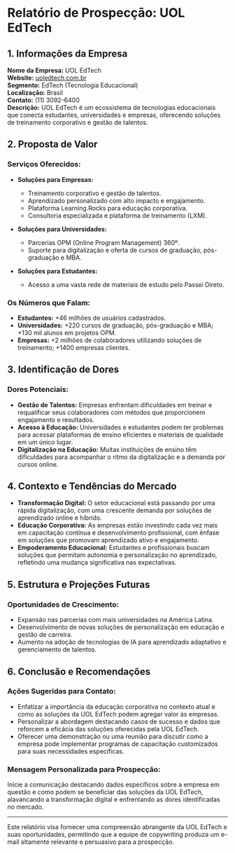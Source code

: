 # Relatório de Prospecção: UOL EdTech

## 1. Informações da Empresa

**Nome da Empresa:** UOL EdTech  
**Website:** [uoledtech.com.br](http://www.uoledtech.com.br)  
**Segmento:** EdTech (Tecnologia Educacional)  
**Localização:** Brasil  
**Contato:** (11) 3092-6400  
**Descrição:** UOL EdTech é um ecossistema de tecnologias educacionais que conecta estudantes, universidades e empresas, oferecendo soluções de treinamento corporativo e gestão de talentos. 

## 2. Proposta de Valor

### Serviços Oferecidos:
- **Soluções para Empresas:**
  - Treinamento corporativo e gestão de talentos.
  - Aprendizado personalizado com alto impacto e engajamento.
  - Plataforma Learning.Rocks para educação corporativa.
  - Consultoria especializada e plataforma de treinamento (LXM).

- **Soluções para Universidades:**
  - Parcerias OPM (Online Program Management) 360º.
  - Suporte para digitalização e oferta de cursos de graduação, pós-graduação e MBA.

- **Soluções para Estudantes:**
  - Acesso a uma vasta rede de materiais de estudo pelo Passei Direto.

### Os Números que Falam:
- **Estudantes:** +46 milhões de usuários cadastrados.
- **Universidades:** +220 cursos de graduação, pós-graduação e MBA; +130 mil alunos em projetos OPM.
- **Empresas:** +2 milhões de colaboradores utilizando soluções de treinamento; +1400 empresas clientes.

## 3. Identificação de Dores

### Dores Potenciais:
- **Gestão de Talentos:** Empresas enfrentam dificuldades em treinar e requalificar seus colaboradores com métodos que proporcionem engajamento e resultados.
- **Acesso à Educação:** Universidades e estudantes podem ter problemas para acessar plataformas de ensino eficientes e materiais de qualidade em um único lugar.
- **Digitalização na Educação:** Muitas instituições de ensino têm dificuldades para acompanhar o ritmo da digitalização e a demanda por cursos online.

## 4. Contexto e Tendências do Mercado

- **Transformação Digital:** O setor educacional está passando por uma rápida digitalização, com uma crescente demanda por soluções de aprendizado online e híbrido.
- **Educação Corporativa:** As empresas estão investindo cada vez mais em capacitação contínua e desenvolvimento profissional, com ênfase em soluções que promovam aprendizado ativo e engajamento.
- **Empoderamento Educacional:** Estudantes e profissionais buscam soluções que permitam autonomia e personalização no aprendizado, refletindo uma mudança significativa nas expectativas.

## 5. Estrutura e Projeções Futuras

### Oportunidades de Crescimento:
- Expansão nas parcerias com mais universidades na América Latina.
- Desenvolvimento de novas soluções de personalização em educação e gestão de carreira.
- Aumento na adoção de tecnologias de IA para aprendizado adaptativo e gerenciamento de talentos.

## 6. Conclusão e Recomendações

### Ações Sugeridas para Contato:
- Enfatizar a importância da educação corporativa no contexto atual e como as soluções da UOL EdTech podem agregar valor às empresas.
- Personalizar a abordagem destacando casos de sucesso e dados que reforcem a eficácia das soluções oferecidas pela UOL EdTech.
- Oferecer uma demonstração ou uma reunião para discutir como a empresa pode implementar programas de capacitação customizados para suas necessidades específicas.

### Mensagem Personalizada para Prospecção:
Inicie a comunicação destacando dados específicos sobre a empresa em questão e como podem se beneficiar das soluções da UOL EdTech, alavancando a transformação digital e enfrentando as dores identificadas no mercado.

---

Este relatório visa fornecer uma compreensão abrangente da UOL EdTech e suas oportunidades, permitindo que a equipe de copywriting produza um e-mail altamente relevante e persuasivo para a prospecção.